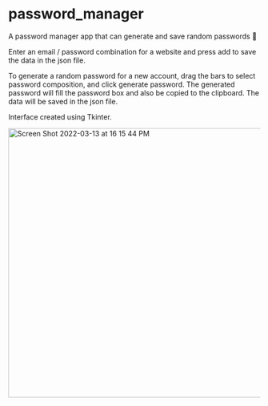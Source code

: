 # password_manager
A password manager app that can generate and save random passwords 📝

Enter an email / password combination for a website and press add to save the data in the json file.

To generate a random password for a new account, drag the bars to select password composition, and click generate password. The generated password will fill the password box and also be copied to the clipboard. The data will be saved in the json file.

Interface created using Tkinter.

<img width="537" alt="Screen Shot 2022-03-13 at 16 15 44 PM" src="https://user-images.githubusercontent.com/73370828/158077457-c6807d10-900c-4546-8757-503949f5cdfc.png">
